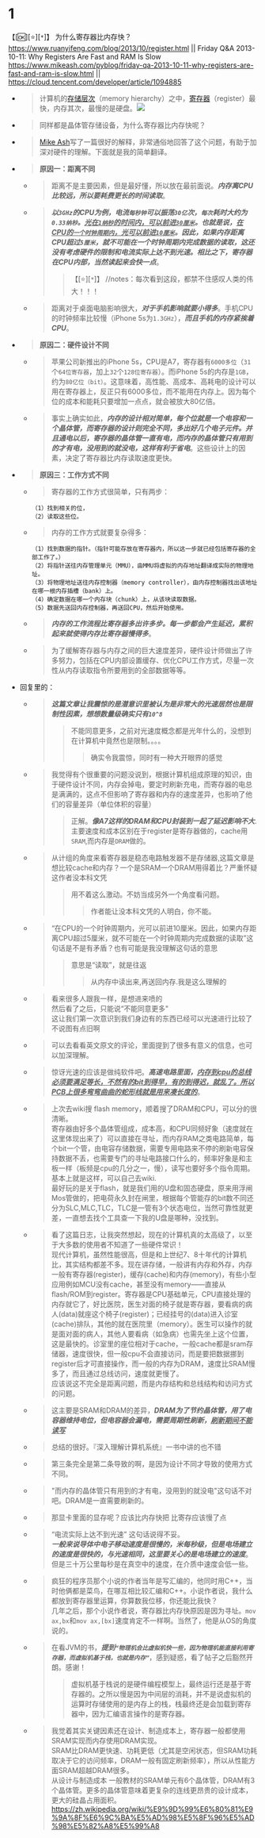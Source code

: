 
# 1

【[:ok:][:star:][`*`]】 为什么寄存器比内存快？ https://www.ruanyifeng.com/blog/2013/10/register.html || Friday Q&A 2013-10-11: Why Registers Are Fast and RAM Is Slow https://www.mikeash.com/pyblog/friday-qa-2013-10-11-why-registers-are-fast-and-ram-is-slow.html || https://cloud.tencent.com/developer/article/1094885
- > 计算机的[存储层次](https://zh.wikipedia.org/wiki/%E5%AD%98%E5%82%A8%E5%B1%82%E6%AC%A1)（memory hierarchy）之中，[寄存器](https://zh.wikipedia.org/wiki/%E5%AF%84%E5%AD%98%E5%99%A8)（register）最快，内存其次，最慢的是硬盘。![](https://www.ruanyifeng.com/blogimg/asset/201310/2013101401.png)
- > 同样都是晶体管存储设备，为什么寄存器比内存快呢？
- > [Mike Ash](https://www.mikeash.com/pyblog/friday-qa-2013-10-11-why-registers-are-fast-and-ram-is-slow.html)写了一篇很好的解释，非常通俗地回答了这个问题，有助于加深对硬件的理解。下面就是我的简单翻译。
- > **原因一：距离不同**
  * > 距离不是主要因素，但是最好懂，所以放在最前面说。***内存离CPU比较远，所以要耗费更长的时间读取***。
  * > ***以`3GHz`的CPU为例，电流`每秒钟`可以振荡`30亿`次，`每次`耗时大约为`0.33纳秒`。<ins>光在`1纳秒`的时间内，可以前进`30厘米`</ins>。也就是说，<ins>在CPU的`一个时钟周期内`，光可以前进`10厘米`</ins>。因此，如果内存距离CPU超过`5厘米`，就不可能在一个时钟周期内完成数据的读取，这还没有考虑硬件的限制和电流实际上达不到光速。相比之下，寄存器在CPU内部，当然读起来会快一点***。
    >> 【[:star:][`*`]】 //notes：每次看到这段，都禁不住感叹人类的伟大！！！
  * > 距离对于桌面电脑影响很大，***对于手机影响就要小得多***。手机CPU的时钟频率比较慢（iPhone 5s为`1.3GHz`），***而且手机的内存紧挨着CPU***。
- > **原因二：硬件设计不同**
  * > 苹果公司新推出的iPhone 5s，CPU是A7，寄存器有`6000多位`（`31`个`64位寄存器`，加上`32`个`128位寄存器`）。而iPhone 5s的内存是`1GB`，约为`80亿位（bit）`。这意味着，高性能、高成本、高耗电的设计可以用在寄存器上，反正只有6000多位，而不能用在内存上。因为每个位的成本和能耗只要增加一点点，就会被放大80亿倍。
  * > 事实上确实如此，***内存的设计相对简单，每个位就是一个电容和一个晶体管，而寄存器的设计则完全不同，多出好几个电子元件。并且通电以后，寄存器的晶体管一直有电，而内存的晶体管只有用到的才有电，没用到的就没电，这样有利于省电***。这些设计上的因素，决定了寄存器比内存读取速度更快。
- > **原因三：工作方式不同**
  * > 寄存器的工作方式很简单，只有两步：
    ```console
    （1）找到相关的位，
    （2）读取这些位。
    ```
  * > 内存的工作方式就要复杂得多：
    ```console
    （1）找到数据的指针。（指针可能存放在寄存器内，所以这一步就已经包括寄存器的全部工作了。）
    （2）将指针送往内存管理单元（MMU），由MMU将虚拟的内存地址翻译成实际的物理地址。
    （3）将物理地址送往内存控制器（memory controller），由内存控制器找出该地址在哪一根内存插槽（bank）上。
    （4）确定数据在哪一个内存块（chunk）上，从该块读取数据。
    （5）数据先送回内存控制器，再送回CPU，然后开始使用。
    ```
  * > ***内存的工作流程比寄存器多出许多步。每一步都会产生延迟，累积起来就使得内存比寄存器慢得多***。
  * > 为了缓解寄存器与内存之间的巨大速度差异，硬件设计师做出了许多努力，包括在CPU内部设置缓存、优化CPU工作方式，尽量一次性从内存读取指令所要用到的全部数据等等。
- 回复里的：
  * > ***这篇文章让我震惊的是潜意识里被认为是非常大的光速居然也是限制性因素，想想数量级确实只有`10^8`***
    >> 不能同意更多，之前对光速度概念都是光年什么的，没想到在计算机中竟然也是限制。。。。
    >>> 确实令我震惊，同时有一种大开眼界的感觉
  * > 我觉得有个很重要的问题没说到，根据计算机组成原理的知识，由于硬件设计不同，内存会掉电，要定时刷新充电，而寄存器的电总是满满的，这点不但影响了寄存器和内存的速度差异，也影响了他们的容量差异（单位体积的容量）
    >> 正解。***像A7这样的DRAM和CPU封装到一起了延迟影响不大***. 主要速度和成本区别在于register是寄存器做的，cache用`SRAM`,而内存是`DRAM`做的。
  * > 从计组的角度来看寄存器是稳态电路触发器不是存储器,这篇文章是想比较cache和内存？一个是SRAM一个DRAM用得着比？严重怀疑这作者没本科文凭
    >> 用不着这么激动。不妨当成另外一个角度看问题。
    >>> 作者能让没本科文凭的人明白，你不能。
  * > “在CPU的一个时钟周期内，光可以前进10厘米。因此，如果内存距离CPU超过5厘米，就不可能在一个时钟周期内完成数据的读取”这句话是不是有矛盾？也有可能是我没理解这句话的意思
    >> 意思是“读取”，就是往返
    >>> 从内存中读出来,再送回内存.我是这么理解的
  * > 看来很多人跟我一样，是想进来喷的 <br> 然后看了之后，只能说“不能同意更多" <br> 这让我们第一次意识到我们身边有的东西已经可以光速进行比较了 <br> 不说图有点旧啊
  * > 可以去看看英文原文的评论，里面提到了很多有意义的信息，也可以加深理解。
  * > 惊讶光速的应该是做纯软件吧。***高速电路里面，<ins>内存到cpu的总线必须要满足等长，不然有的bit到得早，有的到得迟，就乱了。所以PCB上很多弯弯曲曲的蛇形线就是用来凑长度的</ins>***。
  * > 上次去wiki搜 flash memory，顺着搜了DRAM和CPU，可以分的很清晰。 <br> 寄存器由好多个晶体管组成，成本高，和CPU同频好象（速度就在这里体现出来了）可以直接在寻址，而内存RAM之类电路简单，每个bit一个管，由电容存储数据，需要专用电路来不停的刷新电容保持数据不丢，也需要专门的寻址电路接口什么的，频率好象是和主板一样（板频是cpu的几分之一，慢），读写也要好多个指令周期。 <br> 基本上就是这样，可以自己去wiki. <br> 最好玩的是关于flash，就是我们用的U盘和固态硬盘，原来用浮闸Mos管做的，把电荷永久封在闸里，根据每个管能存的bit数不同还分为SLC,MLC,TLC，TLC是一管有3个状态电位，当然可靠性就更差，一直想去找个工具查一下我的U盘是哪种，没找到。
  * > 看了这篇日志，让我突然想起，现在的计算机真的太高级了，以至于大多数的使用者不知道了一些硬件常识！ <br> 现代计算机，虽然性能很高，但是和上世纪7、8十年代的计算机比，其实结构都差不多。现在讲存储，一般讲有内存和外存，内存一般有寄存器(register)，缓存(cache)和内存(memory)，有些小型应用例如MCU没有cache，甚至没有memory——直接从flash/ROM到register。寄存器是CPU基础单元，CPU直接处理的内存就它了，好比医院，医生对面的椅子就是寄存器，要看病的病人(data)就座这个椅子(register)；已经挂号的(data)进入诊室(cache)排队，其他的就在医院里（memory）。医生可以操作的就是面对面的病人，其他人要看病（如急病）也需先坐上这个位置，这是最快的。诊室里的座位相对于cache，一般cache都是sram存储器，速度很快，但一般cpu不会直接访问，而是要把数据挪到register后才可直接操作，而一般的内存为DRAM，速度比SRAM慢多了，而且通过总线访问，速度就更慢了。 <br> 应该说这不完全是距离问题，而是内存结构和总线结构和访问方式的问题。
  * > 这主要是SRAM和DRAM的差异，***DRAM为了节约晶体管，用了电容器维持电位，但电容器会漏电，需要周期性刷新，<ins>刷新期间不能读写</ins>***
  * > 总结的很好。『深入理解计算机系统』一书中讲的也不错
  * > 第三条完全是第二条导致的啊，是因为设计不同才导致的使用方式不同。
  * > "而内存的晶体管只有用到的才有电，没用到的就没电"这句话不对吧。DRAM是一直需要刷新的。
  * > 那显卡里面的显存呢？应该比内存快把 比寄存应该慢了点
  * > “电流实际上达不到光速” 这句话说得不妥。 <br> ***一般来说导体中电子移动速度是很慢的，米每秒级，但是电场建立的速度是很快的，与光速相同，这里要关心的是电场建立的速度***。但是三十万公里每秒是在真空中的速度，在介质中速度会低一些。
  * > 疯狂的程序员那个小说的作者当年是写汇编的，他同时用C++，当时他俩都是菜鸟，在哪互相比较汇编和C++。小说作者说，我什么都放到寄存器里运算，你算数我位移，你还能比我快？ <br> 几年之后，那个小说作者说，寄存器比内存快原因是因为寻址。`mov ax,bx`和`mov ax,[bx]`速度肯定不一样啊。当然了，他是从OS的角度说的。
  * > 在看JVM的书，***提到`“物理机会比虚拟机快一些，因为物理机能直接利用寄存器，而虚拟机基于栈，也就是内存”`***，感到疑惑，看了帖子之后豁然开朗。感谢！
    >> 虚拟机基于栈说的是硬件编程模型上，最终运行还是基于寄存器的。之所以慢是因为中间层的消耗，并不是说虚拟机的运算时存储使用的是内存上的栈，栈最终还是会加载到寄存器中，因为汇编语言操作的是寄存器。
  * > 我觉着其实关键因素还在设计、制造成本上，寄存器一般都使用SRAM实现而内存使用DRAM实现。 <br> SRAM比DRAM更快速、功耗更低（尤其是空闲状态，但SRAM功耗取决于它的访问频率，DRAM一般有固定刷新频率），所以从性能方面SRAM超越DRAM很多。 <br> 从设计与制造成本 一般教材的SRAM单元有6个晶体管，DRAM有3个晶体管。更多的晶体管意味着更复杂的连线更昂贵的设计成本，更大的硅晶占用面积。 <br> https://zh.wikipedia.org/wiki/%E9%9D%99%E6%80%81%E9%9A%8F%E6%9C%BA%E5%AD%98%E5%8F%96%E5%AD%98%E5%82%A8%E5%99%A8
